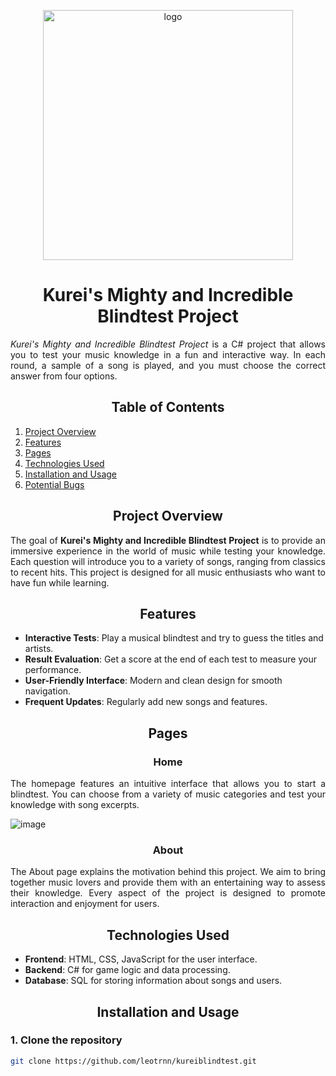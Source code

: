 <p align="center">
    <img src="https://github.com/user-attachments/assets/420e8260-a19c-4e91-a091-7b8aa4c59bd0" alt="logo" width="400">
</p>

<h1 align="center">Kurei's Mighty and Incredible Blindtest Project</h1>

<p align="justify"><em>Kurei's Mighty and Incredible Blindtest Project</em> is a C# project that allows you to test your music knowledge in a fun and interactive way. In each round, a sample of a song is played, and you must choose the correct answer from four options.</p>

<h2 align="center">Table of Contents</h2>

1. [Project Overview](#project-overview)
2. [Features](#features)
3. [Pages](#pages)
4. [Technologies Used](#technologies-used)
5. [Installation and Usage](#installation-and-usage)
6. [Potential Bugs](#potential-bugs)

<h2 align="center">Project Overview</h2>

<p align="justify">The goal of <strong>Kurei's Mighty and Incredible Blindtest Project</strong> is to provide an immersive experience in the world of music while testing your knowledge. Each question will introduce you to a variety of songs, ranging from classics to recent hits. This project is designed for all music enthusiasts who want to have fun while learning.</p>

<h2 align="center">Features</h2>

- **Interactive Tests**: Play a musical blindtest and try to guess the titles and artists.
- **Result Evaluation**: Get a score at the end of each test to measure your performance.
- **User-Friendly Interface**: Modern and clean design for smooth navigation.
- **Frequent Updates**: Regularly add new songs and features.

<h2 align="center">Pages</h2>

<h3 align="center">Home</h3>
<p align="justify">The homepage features an intuitive interface that allows you to start a blindtest. You can choose from a variety of music categories and test your knowledge with song excerpts.</p>

![image](https://github.com/user-attachments/assets/fa017289-1ac8-4722-8f38-79a9a7db68ef)

<h3 align="center">About</h3>

<p align="justify">The About page explains the motivation behind this project. We aim to bring together music lovers and provide them with an entertaining way to assess their knowledge. Every aspect of the project is designed to promote interaction and enjoyment for users.</p>

<h2 align="center">Technologies Used</h2>

- **Frontend**: HTML, CSS, JavaScript for the user interface.
- **Backend**: C# for game logic and data processing.
- **Database**: SQL for storing information about songs and users.

<h2 align="center">Installation and Usage</h2>

<h3>1. Clone the repository</h3>

```bash
git clone https://github.com/leotrnn/kureiblindtest.git
